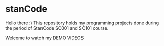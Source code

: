 # stanCode




Hello there :)
This repository holds my programming projects done during the period of StanCode SC001 and SC101 course.

Welcome to watch my DEMO VIDEOS
